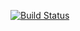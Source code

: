 [![Build Status](https://travis-ci.org/SachaKor/sdp-bootcamp.svg?branch=master)](https://travis-ci.org/SachaKor/sdp-bootcamp)
